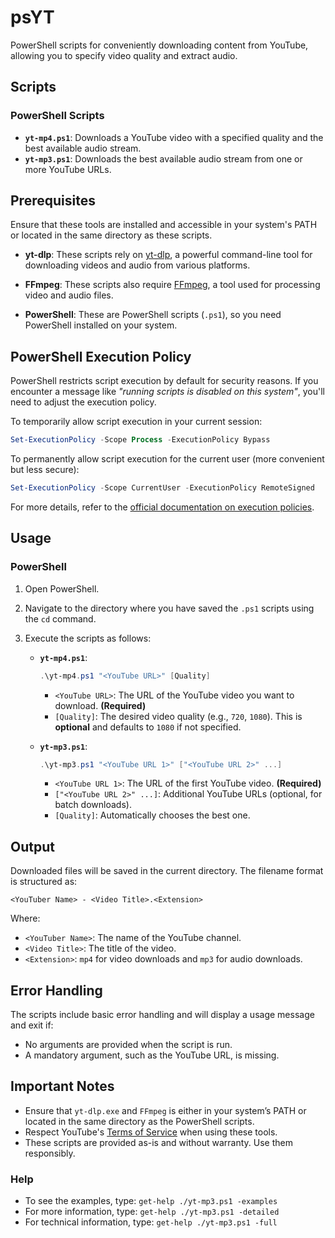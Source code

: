 # psYT

PowerShell scripts for conveniently downloading content from YouTube, allowing you to specify video quality and extract audio.

## Scripts

### PowerShell Scripts

* **`yt-mp4.ps1`**: Downloads a YouTube video with a specified quality and the best available audio stream.
* **`yt-mp3.ps1`**: Downloads the best available audio stream from one or more YouTube URLs.

## Prerequisites

Ensure that these tools are installed and accessible in your system's PATH or located in the same directory as these scripts.

* **yt-dlp**: These scripts rely on [yt-dlp](https://github.com/yt-dlp/yt-dlp), a powerful command-line tool for downloading videos and audio from various platforms.

* **FFmpeg**: These scripts also require [FFmpeg](https://github.com/BtbN/FFmpeg-Builds/releases), a tool used for processing video and audio files.

* **PowerShell**: These are PowerShell scripts (`.ps1`), so you need PowerShell installed on your system.


## PowerShell Execution Policy

PowerShell restricts script execution by default for security reasons. If you encounter a message like *"running scripts is disabled on this system"*, you'll need to adjust the execution policy.

To temporarily allow script execution in your current session:

```powershell
Set-ExecutionPolicy -Scope Process -ExecutionPolicy Bypass
```

To permanently allow script execution for the current user (more convenient but less secure):

```powershell
Set-ExecutionPolicy -Scope CurrentUser -ExecutionPolicy RemoteSigned
```

For more details, refer to the [official documentation on execution policies](https://learn.microsoft.com/en-us/powershell/module/microsoft.powershell.core/about/about_execution_policies?view=powershell-7.4).

## Usage

### PowerShell

1. Open PowerShell.
2. Navigate to the directory where you have saved the `.ps1` scripts using the `cd` command.
3. Execute the scripts as follows:

   * **`yt-mp4.ps1`**:

     ```powershell
     .\yt-mp4.ps1 "<YouTube URL>" [Quality]
     ```

     * `<YouTube URL>`: The URL of the YouTube video you want to download. **(Required)**
     * `[Quality]`: The desired video quality (e.g., `720`, `1080`). This is **optional** and defaults to `1080` if not specified.

   * **`yt-mp3.ps1`**:

     ```powershell
     .\yt-mp3.ps1 "<YouTube URL 1>" ["<YouTube URL 2>" ...]
     ```

     * `<YouTube URL 1>`: The URL of the first YouTube video. **(Required)**
     * `["<YouTube URL 2>" ...]`: Additional YouTube URLs (optional, for batch downloads).
     * `[Quality]`: Automatically chooses the best one.

## Output

Downloaded files will be saved in the current directory. The filename format is structured as:

```
<YouTuber Name> - <Video Title>.<Extension>
```

Where:

* `<YouTuber Name>`: The name of the YouTube channel.
* `<Video Title>`: The title of the video.
* `<Extension>`: `mp4` for video downloads and `mp3` for audio downloads.

## Error Handling

The scripts include basic error handling and will display a usage message and exit if:

* No arguments are provided when the script is run.
* A mandatory argument, such as the YouTube URL, is missing.

## Important Notes

* Ensure that `yt-dlp.exe` and `FFmpeg` is either in your system’s PATH or located in the same directory as the PowerShell scripts.
* Respect YouTube's [Terms of Service](https://www.youtube.com/t/terms) when using these tools.
* These scripts are provided as-is and without warranty. Use them responsibly.

### Help

* To see the examples, type: `get-help ./yt-mp3.ps1 -examples`
* For more information, type: `get-help ./yt-mp3.ps1 -detailed`
* For technical information, type: `get-help ./yt-mp3.ps1 -full`
